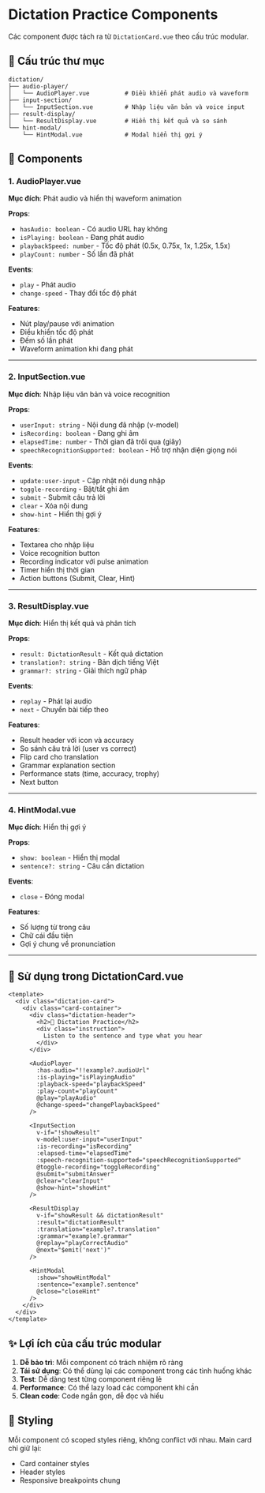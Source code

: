 # Dictation Practice Components

Các component được tách ra từ `DictationCard.vue` theo cấu trúc modular.

## 📁 Cấu trúc thư mục

```
dictation/
├── audio-player/
│   └── AudioPlayer.vue          # Điều khiển phát audio và waveform
├── input-section/
│   └── InputSection.vue         # Nhập liệu văn bản và voice input
├── result-display/
│   └── ResultDisplay.vue        # Hiển thị kết quả và so sánh
└── hint-modal/
    └── HintModal.vue            # Modal hiển thị gợi ý
```

## 🧩 Components

### 1. AudioPlayer.vue
**Mục đích**: Phát audio và hiển thị waveform animation

**Props**:
- `hasAudio: boolean` - Có audio URL hay không
- `isPlaying: boolean` - Đang phát audio
- `playbackSpeed: number` - Tốc độ phát (0.5x, 0.75x, 1x, 1.25x, 1.5x)
- `playCount: number` - Số lần đã phát

**Events**:
- `play` - Phát audio
- `change-speed` - Thay đổi tốc độ phát

**Features**:
- Nút play/pause với animation
- Điều khiển tốc độ phát
- Đếm số lần phát
- Waveform animation khi đang phát

---

### 2. InputSection.vue
**Mục đích**: Nhập liệu văn bản và voice recognition

**Props**:
- `userInput: string` - Nội dung đã nhập (v-model)
- `isRecording: boolean` - Đang ghi âm
- `elapsedTime: number` - Thời gian đã trôi qua (giây)
- `speechRecognitionSupported: boolean` - Hỗ trợ nhận diện giọng nói

**Events**:
- `update:user-input` - Cập nhật nội dung nhập
- `toggle-recording` - Bật/tắt ghi âm
- `submit` - Submit câu trả lời
- `clear` - Xóa nội dung
- `show-hint` - Hiển thị gợi ý

**Features**:
- Textarea cho nhập liệu
- Voice recognition button
- Recording indicator với pulse animation
- Timer hiển thị thời gian
- Action buttons (Submit, Clear, Hint)

---

### 3. ResultDisplay.vue
**Mục đích**: Hiển thị kết quả và phân tích

**Props**:
- `result: DictationResult` - Kết quả dictation
- `translation?: string` - Bản dịch tiếng Việt
- `grammar?: string` - Giải thích ngữ pháp

**Events**:
- `replay` - Phát lại audio
- `next` - Chuyển bài tiếp theo

**Features**:
- Result header với icon và accuracy
- So sánh câu trả lời (user vs correct)
- Flip card cho translation
- Grammar explanation section
- Performance stats (time, accuracy, trophy)
- Next button

---

### 4. HintModal.vue
**Mục đích**: Hiển thị gợi ý

**Props**:
- `show: boolean` - Hiển thị modal
- `sentence?: string` - Câu cần dictation

**Events**:
- `close` - Đóng modal

**Features**:
- Số lượng từ trong câu
- Chữ cái đầu tiên
- Gợi ý chung về pronunciation

---

## 🔄 Sử dụng trong DictationCard.vue

```vue
<template>
  <div class="dictation-card">
    <div class="card-container">
      <div class="dictation-header">
        <h2>🎤 Dictation Practice</h2>
        <div class="instruction">
          Listen to the sentence and type what you hear
        </div>
      </div>

      <AudioPlayer 
        :has-audio="!!example?.audioUrl"
        :is-playing="isPlayingAudio"
        :playback-speed="playbackSpeed"
        :play-count="playCount"
        @play="playAudio"
        @change-speed="changePlaybackSpeed"
      />

      <InputSection
        v-if="!showResult"
        v-model:user-input="userInput"
        :is-recording="isRecording"
        :elapsed-time="elapsedTime"
        :speech-recognition-supported="speechRecognitionSupported"
        @toggle-recording="toggleRecording"
        @submit="submitAnswer"
        @clear="clearInput"
        @show-hint="showHint"
      />

      <ResultDisplay
        v-if="showResult && dictationResult"
        :result="dictationResult"
        :translation="example?.translation"
        :grammar="example?.grammar"
        @replay="playCorrectAudio"
        @next="$emit('next')"
      />

      <HintModal
        :show="showHintModal"
        :sentence="example?.sentence"
        @close="closeHint"
      />
    </div>
  </div>
</template>
```

## ✨ Lợi ích của cấu trúc modular

1. **Dễ bảo trì**: Mỗi component có trách nhiệm rõ ràng
2. **Tái sử dụng**: Có thể dùng lại các component trong các tình huống khác
3. **Test**: Dễ dàng test từng component riêng lẻ
4. **Performance**: Có thể lazy load các component khi cần
5. **Clean code**: Code ngắn gọn, dễ đọc và hiểu

## 🎨 Styling

Mỗi component có scoped styles riêng, không conflict với nhau. Main card chỉ giữ lại:
- Card container styles
- Header styles
- Responsive breakpoints chung
